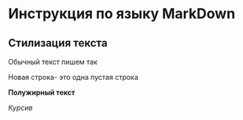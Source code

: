 # Инструкция по языку MarkDown

## Стилизация текста
Обычный текст пишем так

Новая строка- это одна пустая строка

**Полужирный текст**

*Курсив*

